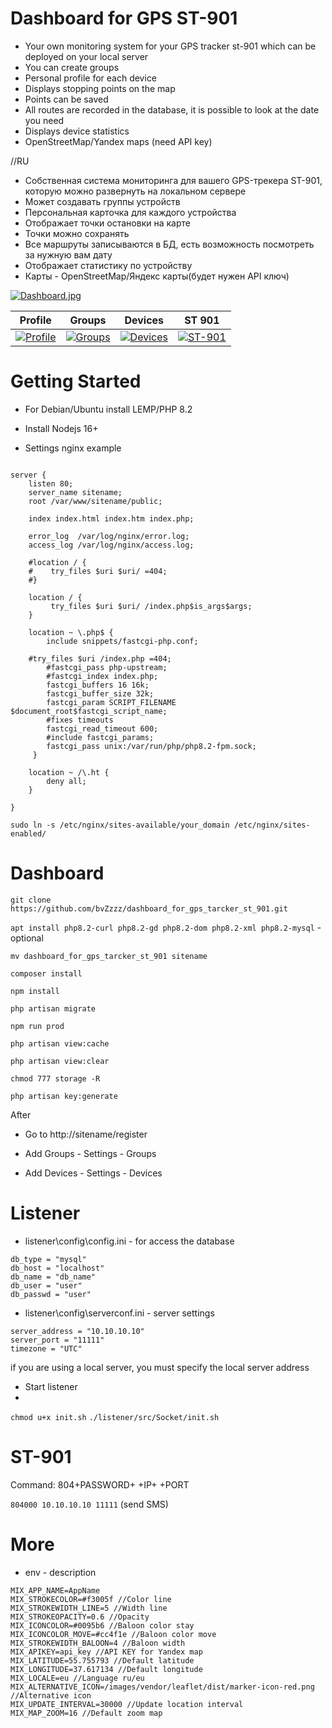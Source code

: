 # Dashboard for GPS ST-901

* Your own monitoring system for your GPS tracker st-901 which can be deployed on your local server
* You can create groups
* Personal profile for each device
* Displays stopping points on the map
* Points can be saved
* All routes are recorded in the database, it is possible to look at the date you need
* Displays device statistics
* OpenStreetMap/Yandex maps (need API key)

//RU
* Собственная система мониторинга для вашего GPS-трекера ST-901, которую можно развернуть на локальном сервере
* Может создавать группы устройств
* Персональная карточка для каждого устройства
* Отображает точки остановки на карте
* Точки можно сохранять
* Все маршруты записываются в БД, есть возможность посмотреть за нужную вам дату
* Отображает статистику по устройству
* Карты - OpenStreetMap/Яндекс карты(будет нужен API ключ)

[![Dashboard.jpg](https://i.postimg.cc/Pqy3V4ks/7-7.jpg)](https://postimg.cc/B88BX26M)

| Profile | Groups | Devices | ST 901 |
| --- | --- | --- | --- |
| [![Profile](https://i.postimg.cc/8zp4xvkh/8-8.jpg)](https://postimg.cc/D8N1X8XZ)  | [![Groups](https://i.postimg.cc/k4d1Tg4Z/9.jpg)](https://postimg.cc/94JYMVyt) | [![Devices](https://i.postimg.cc/bvFbvCXR/10-10.jpg)](https://postimg.cc/wtL3fkjt)  | [![ST-901](https://i.postimg.cc/ZYWfDZRV/1-a9e46097fc045f1ea0ef6753ad2eb172.jpg)](https://postimg.cc/qgdXzP23) |

# Getting Started

- For Debian/Ubuntu install LEMP/PHP 8.2
- Install Nodejs 16+

- Settings nginx example

```nginx

server {
    listen 80;
    server_name sitename;
    root /var/www/sitename/public;

    index index.html index.htm index.php;

    error_log  /var/log/nginx/error.log;
    access_log /var/log/nginx/access.log;

    #location / {
    #    try_files $uri $uri/ =404;
    #}

    location / {
         try_files $uri $uri/ /index.php$is_args$args;
    }

    location ~ \.php$ {
        include snippets/fastcgi-php.conf;
		
	#try_files $uri /index.php =404;
        #fastcgi_pass php-upstream;
        #fastcgi_index index.php;
        fastcgi_buffers 16 16k;
        fastcgi_buffer_size 32k;
        fastcgi_param SCRIPT_FILENAME $document_root$fastcgi_script_name;
        #fixes timeouts
        fastcgi_read_timeout 600;
        #include fastcgi_params;
        fastcgi_pass unix:/var/run/php/php8.2-fpm.sock;
     }

    location ~ /\.ht {
        deny all;
    }

}
```

`sudo ln -s /etc/nginx/sites-available/your_domain /etc/nginx/sites-enabled/`


# Dashboard

`git clone https://github.com/bvZzzz/dashboard_for_gps_tarcker_st_901.git`

`apt install php8.2-curl php8.2-gd php8.2-dom php8.2-xml php8.2-mysql` - optional

`mv dashboard_for_gps_tarcker_st_901 sitename`

`composer install`

`npm install`

`php artisan migrate`

`npm run prod`

`php artisan view:cache`

`php artisan view:clear`

`chmod 777 storage -R`

`php artisan key:generate`


After
- Go to http://sitename/register

- Add Groups - Settings - Groups
- Add Devices - Settings - Devices

# Listener

- listener\config\config.ini - for access the database

```
db_type = "mysql"
db_host = "localhost"
db_name = "db_name"
db_user = "user"
db_passwd = "user"
```

- listener\config\serverconf.ini - server settings

```
server_address = "10.10.10.10"
server_port = "11111"
timezone = "UTC"
```

if you are using a local server, you must specify the local server address

- Start listener
- 
`chmod u+x init.sh`
`./listener/src/Socket/init.sh`


# ST-901

Command: 804+PASSWORD+ +IP+ +PORT

`804000 10.10.10.10 11111` (send SMS)


# More

- env - description

``` env
MIX_APP_NAME=AppName 
MIX_STROKECOLOR=#f3005f //Color line
MIX_STROKEWIDTH_LINE=5 //Width line
MIX_STROKEOPACITY=0.6 //Opacity
MIX_ICONCOLOR=#0095b6 //Baloon color stay
MIX_ICONCOLOR_MOVE=#cc4f1e //Baloon color move
MIX_STROKEWIDTH_BALOON=4 //Baloon width
MIX_APIKEY=api_key //API KEY for Yandex map
MIX_LATITUDE=55.755793 //Default latitude 
MIX_LONGITUDE=37.617134 //Default longitude
MIX_LOCALE=eu //Language ru/eu
MIX_ALTERNATIVE_ICON=/images/vendor/leaflet/dist/marker-icon-red.png //Alternative icon
MIX_UPDATE_INTERVAL=30000 //Update location interval
MIX_MAP_ZOOM=16 //Default zoom map
```
